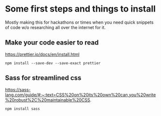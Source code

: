 # Some first steps and things to install

Mostly making this for hackathons or times when you need quick snippets of code w/o researching all over the internet for it.

## Make your code easier to read

https://prettier.io/docs/en/install.html

```
npm install --save-dev --save-exact prettier
```

## Sass for streamlined css

https://sass-lang.com/guide/#:~:text=CSS%20on%20its%20own%20can,you%20write%20robust%2C%20maintainable%20CSS.

```
npm install sass
```
